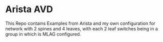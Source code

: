 # Arista AVD

This Repo contains Examples from Arista and my own configuration for network with 2 spines and 4 leaves, with each 2 leaf switches being in a group in which is MLAG configured.
